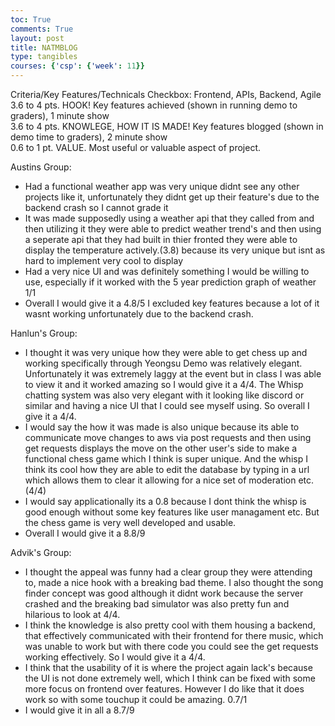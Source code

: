 ```yaml
---
toc: True
comments: True
layout: post
title: NATMBLOG
type: tangibles
courses: {'csp': {'week': 11}}
---
```


Criteria/Key Features/Technicals Checkbox: Frontend, APIs, Backend, Agile  
3.6 to 4 pts. HOOK! Key features achieved (shown in running demo to graders), 1 minute show  
3.6 to 4 pts. KNOWLEGE, HOW IT IS MADE! Key features blogged (shown in demo time to graders), 2 minute show  
0.6 to 1 pt.  VALUE. Most useful or valuable aspect of project.  


Austins Group:
- Had a functional weather app was very unique didnt see any other projects like it, unfortunately they didnt get up their feature's due to the backend crash so I cannot grade it 
- It was made supposedly using a weather api that they called from and then utilizing it they were able to predict weather trend's and then using a seperate api that they had built in thier fronted they were able to display the temperature actively.(3.8) because its very unique but isnt as hard to implement very cool to display
- Had a very nice UI and was definitely something I would be willing to use, especially if it worked with the 5 year prediction graph of weather 1/1
- Overall I would give it a 4.8/5 I excluded key features because a lot of it wasnt working unfortunately due to the backend crash.

Hanlun's Group:
- I thought it was very unique how they were able to get chess up and working specifically through Yeongsu Demo was relatively elegant. Unfortunately it was extremely laggy at the event but in class I was able to view it and it worked amazing so I would give it a 4/4. The Whisp chatting system was also very elegant with it looking like discord or similar and having a nice UI that I could see myself using. So overall I give it a 4/4.
- I would say the how it was made is also unique because its able to communicate move changes to aws via post requests and then using get requests displays the move on the other user's side to make a functional chess game which I think is super unique. And the whisp I think its cool how they are able to edit the database by typing in a url which allows them to clear it allowing for a nice set of moderation etc. (4/4)
- I would say applicationally its a 0.8 because I dont think the whisp is good enough without some key features like user managament etc. But the chess game is very well developed and usable.
- Overall I would give it a 8.8/9

Advik's Group:
- I thought the appeal was funny had a clear group they were attending to, made a nice hook with a breaking bad theme. I also thought the song finder concept was good although it didnt work because the server crashed and the breaking bad simulator was also pretty fun and hilarious to look at 4/4.
- I think the knowledge is also pretty cool with them housing a backend, that effectively communicated with their frontend for there music, which was unable to work but with there code you could see the get requests working effectively. So I would give it a 4/4.
- I think that the usability of it is where the project again lack's because the UI is not done extremely well, which I think can be fixed with some more focus on frontend over features. However I do like that it does work so with some touchup it could be amazing. 0.7/1
- I would give it in all a 8.7/9

